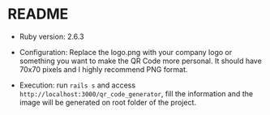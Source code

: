 # README

* Ruby version: 2.6.3

* Configuration: Replace the logo.png with your company logo or something you want to make the QR Code more personal. It should have 70x70 pixels and I highly recommend PNG format.

* Execution: run `rails s` and access `http://localhost:3000/qr_code_generator`, fill the information and the image will be generated on root folder of the project.
